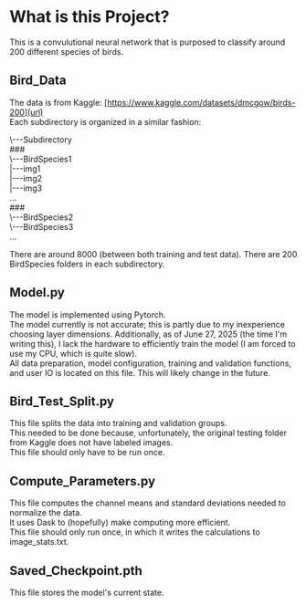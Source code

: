 # What is this Project?

This is a convulutional neural network that is purposed to classify around 200 different species of birds.

## Bird_Data

The data is from Kaggle: [https://www.kaggle.com/datasets/dmcgow/birds-200](url)  
Each subdirectory is organized in a similar fashion:

\\---Subdirectory  
    ###  
    \\---BirdSpecies1  
        |---img1  
        |---img2  
        |---img3  
        ...  
    ###  
    \\---BirdSpecies2  
    \\---BirdSpecies3  
    ...  

There are around 8000 (between both training and test data). There are 200 BirdSpecies folders in each subdirectory.

## Model.py

The model is implemented using Pytorch.  
The model currently is not accurate; this is partly due to my inexperience choosing layer dimensions. Additionally, as of June 27, 2025 (the time I'm writing this), I lack the hardware to efficiently train the model (I am forced to use my CPU, which is quite slow).  
All data preparation, model configuration, training and validation functions, and user IO is located on this file. This will likely change in the future.

## Bird_Test_Split.py

This file splits the data into training and validation groups.  
This needed to be done because, unfortunately, the original testing folder from Kaggle does not have labeled images.  
This file should only have to be run once.

## Compute_Parameters.py

This file computes the channel means and standard deviations needed to normalize the data.  
It uses Dask to (hopefully) make computing more efficient.  
This file should only run once, in which it writes the calculations to image_stats.txt.

## Saved_Checkpoint.pth

This file stores the model's current state.



